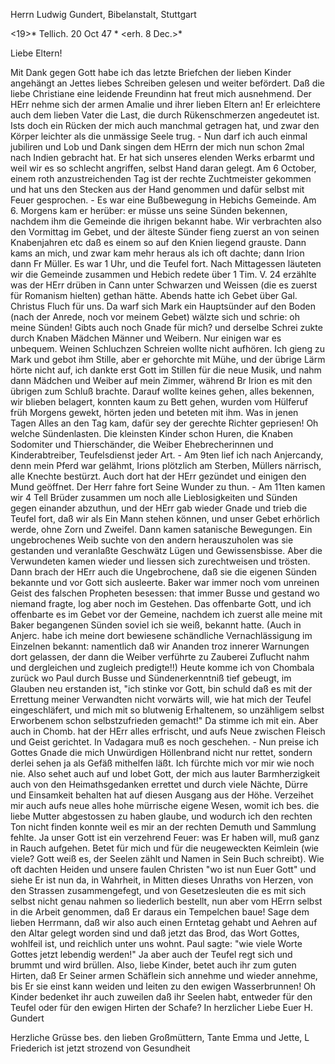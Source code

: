 Herrn Ludwig Gundert, Bibelanstalt, Stuttgart

<19>* Tellich. 20 Oct 47
 <Mittw>* <erh. 8 Dec.>*

Liebe Eltern!

Mit Dank gegen Gott habe ich das letzte Briefchen der lieben Kinder angehängt an Jettes liebes Schreiben gelesen und weiter befördert. Daß die liebe Christiane eine leidende Freundinn hat freut mich ausnehmend. Der HErr nehme sich der armen Amalie und ihrer lieben Eltern an! Er erleichtere auch dem lieben Vater die Last, die durch Rükenschmerzen angedeutet ist. Ists doch ein Rücken der mich auch manchmal getragen hat, und zwar den Körper leichter als die unmässige Seele trug. - Nun darf ich auch einmal jubiliren und Lob und Dank singen dem HErrn der mich nun schon 2mal nach Indien gebracht hat. Er hat sich unseres elenden Werks erbarmt und weil wir es so schlecht angriffen, selbst Hand daran gelegt. Am 6 October, einem roth anzustreichenden Tag ist der rechte Zuchtmeister gekommen und hat uns den Stecken aus der Hand genommen und dafür selbst mit Feuer gesprochen. - Es war eine Bußbewegung in Hebichs Gemeinde. Am 6. Morgens kam er herüber: er müsse uns seine Sünden bekennen, nachdem ihm die Gemeinde die ihrigen bekannt habe. Wir verbrachten also den Vormittag im Gebet, und der älteste Sünder fieng zuerst an von seinen Knabenjahren etc daß es einem so auf den Knien liegend grauste. Dann kams an mich, und zwar kam mehr heraus als ich oft dachte; dann Irion dann Fr Müller. Es war 1 Uhr, und die Teufel fort. Nach Mittagessen läuteten wir die Gemeinde zusammen und Hebich redete über 1 Tim. V. 24 erzählte was der HErr drüben in Cann unter Schwarzen und Weissen (die es zuerst für Romanism hielten) gethan hätte. Abends hatte ich Gebet über Gal. Christus Fluch für uns. Da warf sich Mark ein Hauptsünder auf den Boden (nach der Anrede, noch vor meinem Gebet) wälzte sich und schrie: oh meine Sünden! Gibts auch noch Gnade für mich? und derselbe Schrei zukte durch Knaben Mädchen Männer und Weibern. Nur einigen war es unbequem. Weinen Schluchzen Schreien wollte nicht aufhören. Ich gieng zu Mark und gebot ihm Stille, aber er gehorchte mit Mühe, und der übrige Lärm hörte nicht auf, ich dankte erst Gott im Stillen für die neue Musik, und nahm dann Mädchen und Weiber auf mein Zimmer, während Br Irion es mit den übrigen zum Schluß brachte. Darauf wollte keines gehen, alles bekennen, wir blieben belagert, konnten kaum zu Bett gehen, wurden vom Hülferuf früh Morgens gewekt, hörten jeden und beteten mit ihm. Was in jenen Tagen Alles an den Tag kam, dafür sey der gerechte Richter gepriesen! Oh welche Sündenlasten. Die kleinsten Kinder schon Huren, die Knaben Sodomiter und Thierschänder, die Weiber Ehebrecherinnen und Kinderabtreiber, Teufelsdienst jeder Art. - Am 9ten lief ich nach Anjercandy, denn mein Pferd war gelähmt, Irions plötzlich am Sterben, Müllers närrisch, alle Knechte bestürzt. Auch dort hat der HErr gezündet und einigen den Mund geöffnet. Der Herr fahre fort Seine Wunder zu thun. - Am 11ten kamen wir 4 Tell Brüder zusammen um noch alle Lieblosigkeiten und Sünden gegen einander abzuthun, und der HErr gab wieder Gnade und trieb die Teufel fort, daß wir als Ein Mann stehen können, und unser Gebet erhörlich werde, ohne Zorn und Zweifel. Dann kamen satanische Bewegungen. Ein ungebrochenes Weib suchte von den andern herauszuholen was sie gestanden und veranlaßte Geschwätz Lügen und Gewissensbisse. Aber die Verwundeten kamen wieder und liessen sich zurechtweisen und trösten. Dann brach der HErr auch die Ungebrochene, daß sie die eigenen Sünden bekannte und vor Gott sich ausleerte. Baker war immer noch vom unreinen Geist des falschen Propheten besessen: that immer Busse und gestand wo niemand fragte, log aber noch im Gestehen. Das offenbarte Gott, und ich offenbarte es im Gebet vor der Gemeine, nachdem ich zuerst alle meine mit Baker begangenen Sünden soviel ich sie weiß, bekannt hatte. (Auch in Anjerc. habe ich meine dort bewiesene schändliche Vernachlässigung im Einzelnen bekannt: namentlich daß wir Ananden troz innerer Warnungen dort gelassen, der dann die Weiber verführte zu Zauberei Zuflucht nahm und dergleichen und zugleich predigte!!) Heute komme ich von Chombala zurück wo Paul durch Busse und Sündenerkenntniß tief gebeugt, im Glauben neu erstanden ist, "ich stinke vor Gott, bin schuld daß es mit der Errettung meiner Verwandten nicht vorwärts will, wie hat mich der Teufel eingeschläfert, und mich mit so blutwenig Erhaltenem, so unzähligem selbst Erworbenem schon selbstzufrieden gemacht!" Da stimme ich mit ein. Aber auch in Chomb. hat der HErr alles erfrischt, und aufs Neue zwischen Fleisch und Geist gerichtet. In Vadagara muß es noch geschehen. - Nun preise ich Gottes Gnade die mich Unwürdigen Höllenbrand nicht nur rettet, sondern derlei sehen ja als Gefäß mithelfen läßt. Ich fürchte mich vor mir wie noch nie. Also sehet auch auf und lobet Gott, der mich aus lauter Barmherzigkeit auch von den Heimathsgedanken errettet und durch viele Nächte, Dürre und Einsamkeit behalten hat auf diesen Ausgang aus der Höhe. Verzeihet mir auch aufs neue alles hohe mürrische eigene Wesen, womit ich bes. die liebe Mutter abgestossen zu haben glaube, und wodurch ich den rechten Ton nicht finden konnte weil es mir an der rechten Demuth und Sammlung fehlte. Ja unser Gott ist ein verzehrend Feuer: was Er haben will, muß ganz in Rauch aufgehen. Betet für mich und für die neugeweckten Keimlein (wie viele? Gott weiß es, der Seelen zählt und Namen in Sein Buch schreibt). Wie oft dachten Heiden und unsere faulen Christen "wo ist nun Euer Gott" und siehe Er ist nun da, in Wahrheit, in Mitten dieses Unraths von Herzen, von den Strassen zusammengefegt, und von Gesetzesleuten die es mit sich selbst nicht genau nahmen so liederlich bestellt, nun aber vom HErrn selbst in die Arbeit genommen, daß Er daraus ein Tempelchen baue! Sage dem lieben Herrmann, daß wir also auch einen Erntetag gehabt und Aehren auf den Altar gelegt worden sind und daß jetzt das Brod, das Wort Gottes, wohlfeil ist, und reichlich unter uns wohnt. Paul sagte: "wie viele Worte Gottes jetzt lebendig werden!" Ja aber auch der Teufel regt sich und brummt und wird brüllen. Also, liebe Kinder, betet auch ihr zum guten Hirten, daß Er Seiner armen Schäflein sich annehme und wieder annehme, bis Er sie einst kann weiden und leiten zu den ewigen Wasserbrunnen! Oh Kinder bedenket ihr auch zuweilen daß ihr Seelen habt, entweder für den Teufel oder für den ewigen Hirten der Schafe?
 In herzlicher Liebe
 Euer H. Gundert

Herzliche Grüsse bes. den lieben Großmüttern, Tante Emma und Jette, L Friederich ist jetzt strozend von Gesundheit

